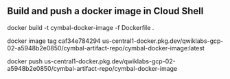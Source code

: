 ## Build and push a docker image in Cloud Shell

docker build -t cymbal-docker-image -f Dockerfile .

docker image tag caf34e784294 us-central1-docker.pkg.dev/qwiklabs-gcp-02-a5948b2e0850/cymbal-artifact-repo/cymbal-docker-image:latest

docker push us-central1-docker.pkg.dev/qwiklabs-gcp-02-a5948b2e0850/cymbal-artifact-repo/cymbal-docker-image